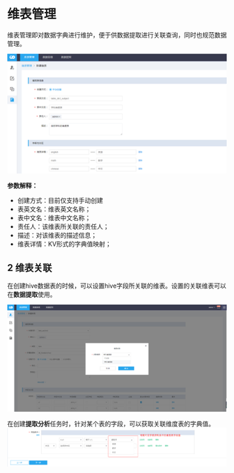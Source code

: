 # 维表管理

维表管理即对数据字典进行维护，便于供数据提取进行关联查询，同时也规范数据管理。

![add\_dict\_table](../../.gitbook/assets/add_dict_table.png)

**参数解释：**

* 创建方式：目前仅支持手动创建
* 表英文名：维表英文名称；
* 表中文名：维表中文名称；
* 责任人：该维表所关联的责任人；
* 描述：对该维表的描述信息；
* 维表详情：KV形式的字典值映射；

## 2 维表关联

在创建hive数据表的时候，可以设置hive字段所关联的维表。设置的关联维表可以在**数据提取**使用。

![related\_table](../../.gitbook/assets/related_table.png)

在创建**提取分析**任务时，针对某个表的字段，可以获取关联维度表的字典值。 ![meta\_use](../../.gitbook/assets/meta_use.png)

